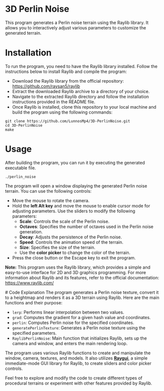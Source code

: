 # 3D Perlin Noise

This program generates a Perlin noise terrain using the Raylib library. It allows you to interactively adjust various parameters to customize the generated terrain.

# Installation
To run the program, you need to have the Raylib library installed. Follow the instructions below to install Raylib and compile the program:

- Download the Raylib library from the official repository: https://github.com/raysan5/raylib
- Extract the downloaded Raylib archive to a directory of your choice.
- Navigate to the extracted Raylib directory and follow the installation instructions provided in the README file.
- Once Raylib is installed, clone this repository to your local machine and build the program using the following commands:

```
git clone https://github.com/LunnosMp4/3D-PerlinNoise.git
cd 3D-PerlinNoise
make
```

# Usage
After building the program, you can run it by executing the generated executable file.

```
./perlin_noise
```
The program will open a window displaying the generated Perlin noise terrain. You can use the following controls:

- Move the mouse to rotate the camera.
- Hold the **left Alt key** and move the mouse to enable cursor mode for adjusting parameters. Use the sliders to modify the following parameters:
    - **Scale**: Controls the scale of the Perlin noise.
    - **Octaves**: Specifies the number of octaves used in the Perlin noise generation.
    - **Decay**: Adjusts the persistence of the Perlin noise.
    - **Speed**: Controls the animation speed of the terrain.
    - **Size**: Specifies the size of the terrain.
    - Use the **color picker** to change the color of the terrain.
- Press the close button or the Escape key to exit the program.


**Note:** This program uses the Raylib library, which provides a simple and easy-to-use interface for 2D and 3D graphics programming. For more information about Raylib and its features, refer to the official documentation: https://www.raylib.com/

# Code Explanation
The program generates a Perlin noise texture, convert it to a heightmap and renders it as a 3D terrain using Raylib. Here are the main functions and their purpose:

- `lerp`: Performs linear interpolation between two values.
- `grad`: Computes the gradient for a given hash value and coordinates.
- `perlin`: Computes Perlin noise for the specified coordinates.
- `generatePerlinTexture`: Generates a Perlin noise texture using the specified parameters.
- `RaylibPerlinNoise`: Main function that initializes Raylib, sets up the camera and window, and enters the main rendering loop.


The program uses various Raylib functions to create and manipulate the window, camera, textures, and models. It also utilizes **[Raygui](https://github.com/raysan5/raygui)**, a simple immediate-mode GUI library for Raylib, to create sliders and color picker controls.

Feel free to explore and modify the code to create different types of procedural terrains or experiment with other features provided by Raylib.